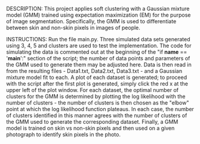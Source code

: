 DESCRIPTION: This project applies soft clustering with a Gaussian mixture model (GMM) trained using expectation maximization (EM) for the purpose of image segmentation. Specifically, the GMM is used to differentiate between skin and non-skin pixels in images of people. 

INSTRUCTIONS: Run the file main.py. Three simulated data sets generated using 3, 4, 5 and clusters are used to test the implementation. The code for simulating the data is commented out at the beginning of the "if __name__ == '__main__':" section of the script; the number of data points and parameters of the GMM used to generate them may be adjusted here. Data is then read in from the resulting files - Data1.txt, Data2.txt, Data3.txt - and a Gaussian mixture model fit to each. A plot of each dataset is generated; to proceed with the script after the first plot is generated, simply click the red x at the upper left of the plot window. For each dataset, the optimal number of clusters for the GMM is determined by plotting the log likelihood with the number of clusters - the number of clusters is then chosen as the "elbow" point at which the log likelihood function plateaus. In each case, the number of clusters identified in this manner agrees with the number of clusters of the GMM used to generate the corresponding dataset. Finally, a GMM model is trained on skin vs non-skin pixels and then used on a given photograph to identify skin pixels in the photo.  
